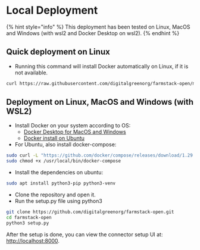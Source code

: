 # Local Deployment

{% hint style="info" %}
This deployment has been tested on Linux, MacOS and Windows \(with wsl2 and Docker Desktop on wsl2\).
{% endhint %}

## Quick deployment on Linux

* Running this command will install Docker automatically on Linux, if it is not available.

```bash
curl https://raw.githubusercontent.com/digitalgreenorg/farmstack-open/main/scripts/install.sh > fs-install.sh && bash fs-install.sh
```

## Deployment on Linux, MacOS and Windows \(with WSL2\)

* Install Docker on your system according to OS:
  * [Docker Desktop for MacOS and Windows](https://www.docker.com/products/docker-desktop)
  * [Docker install on Ubuntu](https://docs.docker.com/engine/install/ubuntu/)
* For Ubuntu, also install docker-compose:

```bash
sudo curl -L "https://github.com/docker/compose/releases/download/1.29.2/docker-compose-$(uname -s)-$(uname -m)" -o /usr/local/bin/docker-compose
sudo chmod +x /usr/local/bin/docker-compose
```

* Install the dependencies on ubuntu:

```bash
sudo apt install python3-pip python3-venv
```

* Clone the repository and open it.
* Run the setup.py file using python3

```bash
git clone https://github.com/digitalgreenorg/farmstack-open.git
cd farmstack-open
python3 setup.py
```

After the setup is done, you can view the connector setup UI at: [http://localhost:8000](http://localhost:8000).

